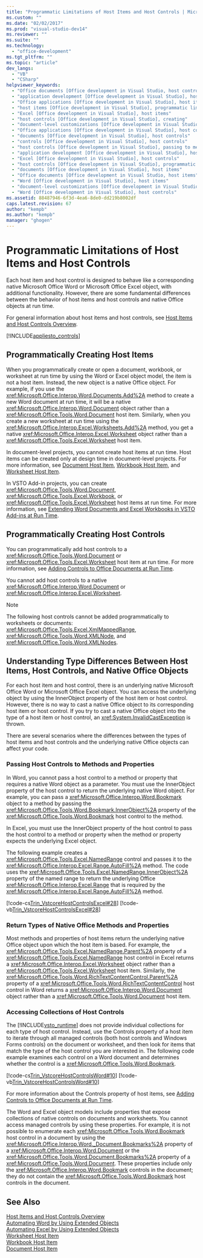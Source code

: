 ```yaml
---
title: "Programmatic Limitations of Host Items and Host Controls | Microsoft Docs"
ms.custom: ""
ms.date: "02/02/2017"
ms.prod: "visual-studio-dev14"
ms.reviewer: ""
ms.suite: ""
ms.technology: 
  - "office-development"
ms.tgt_pltfrm: ""
ms.topic: "article"
dev_langs: 
  - "VB"
  - "CSharp"
helpviewer_keywords: 
  - "Office documents [Office development in Visual Studio, host controls"
  - "application development [Office development in Visual Studio], host items"
  - "Office applications [Office development in Visual Studio], host items"
  - "host items [Office development in Visual Studio], programmatic limitations"
  - "Excel [Office development in Visual Studio], host items"
  - "host controls [Office development in Visual Studio], creating"
  - "document-level customizations [Office development in Visual Studio], host controls"
  - "Office applications [Office development in Visual Studio], host controls"
  - "documents [Office development in Visual Studio], host controls"
  - "controls [Office development in Visual Studio], host controls"
  - "host controls [Office development in Visual Studio], passing to methods and properties"
  - "application development [Office development in Visual Studio], host controls"
  - "Excel [Office development in Visual Studio], host controls"
  - "host controls [Office development in Visual Studio], programmatic limitations"
  - "documents [Office development in Visual Studio], host items"
  - "Office documents [Office development in Visual Studio, host items"
  - "Word [Office development in Visual Studio], host items"
  - "document-level customizations [Office development in Visual Studio], host items"
  - "Word [Office development in Visual Studio], host controls"
ms.assetid: 88487946-6f3d-4ea6-8de0-dd219b8002df
caps.latest.revision: 67
author: "kempb"
ms.author: "kempb"
manager: "ghogen"
---
```

# Programmatic Limitations of Host Items and Host Controls
  Each host item and host control is designed to behave like a corresponding native Microsoft Office Word or Microsoft Office Excel object, with additional functionality. However, there are some fundamental differences between the behavior of host items and host controls and native Office objects at run time.  
  
 For general information about host items and host controls, see [Host Items and Host Controls Overview](../vsto/host-items-and-host-controls-overview.md).  
  
 [!INCLUDE[appliesto_controls](../vsto/includes/appliesto-controls-md.md)]  
  
## Programmatically Creating Host Items  
 When you programmatically create or open a document, workbook, or worksheet at run time by using the Word or Excel object model, the item is not a host item. Instead, the new object is a native Office object. For example, if you use the <xref:Microsoft.Office.Interop.Word.Documents.Add%2A> method to create a new Word document at run time, it will be a native <xref:Microsoft.Office.Interop.Word.Document> object rather than a <xref:Microsoft.Office.Tools.Word.Document> host item. Similarly, when you create a new worksheet at run time using the <xref:Microsoft.Office.Interop.Excel.Worksheets.Add%2A> method, you get a native <xref:Microsoft.Office.Interop.Excel.Worksheet> object rather than a <xref:Microsoft.Office.Tools.Excel.Worksheet> host item.  
  
 In document-level projects, you cannot create host items at run time. Host items can be created only at design time in document-level projects. For more information, see [Document Host Item](../vsto/document-host-item.md), [Workbook Host Item](../vsto/workbook-host-item.md), and [Worksheet Host Item](../vsto/worksheet-host-item.md).  
  
 In VSTO Add-in projects, you can create <xref:Microsoft.Office.Tools.Word.Document>, <xref:Microsoft.Office.Tools.Excel.Workbook>, or <xref:Microsoft.Office.Tools.Excel.Worksheet> host items at run time. For more information, see [Extending Word Documents and Excel Workbooks in VSTO Add-ins at Run Time](../vsto/extending-word-documents-and-excel-workbooks-in-vsto-add-ins-at-run-time.md).  
  
## Programmatically Creating Host Controls  
 You can programmatically add host controls to a <xref:Microsoft.Office.Tools.Word.Document> or <xref:Microsoft.Office.Tools.Excel.Worksheet> host item at run time. For more information, see [Adding Controls to Office Documents at Run Time](../vsto/adding-controls-to-office-documents-at-run-time.md).  
  
 You cannot add host controls to a native <xref:Microsoft.Office.Interop.Word.Document> or <xref:Microsoft.Office.Interop.Excel.Worksheet>.  
  
> [!NOTE]  
>  The following host controls cannot be added programmatically to worksheets or documents: <xref:Microsoft.Office.Tools.Excel.XmlMappedRange>, <xref:Microsoft.Office.Tools.Word.XMLNode>, and <xref:Microsoft.Office.Tools.Word.XMLNodes>.  
  
## Understanding Type Differences Between Host Items, Host Controls, and Native Office Objects  
 For each host item and host control, there is an underlying native Microsoft Office Word or Microsoft Office Excel object. You can access the underlying object by using the InnerObject property of the host item or host control. However, there is no way to cast a native Office object to its corresponding host item or host control. If you try to cast a native Office object into the type of a host item or host control, an <xref:System.InvalidCastException> is thrown.  
  
 There are several scenarios where the differences between the types of host items and host controls and the underlying native Office objects can affect your code.  
  
### Passing Host Controls to Methods and Properties  
 In Word, you cannot pass a host control to a method or property that requires a native Word object as a parameter. You must use the InnerObject property of the host control to return the underlying native Word object. For example, you can pass a <xref:Microsoft.Office.Interop.Word.Bookmark> object to a method by passing the <xref:Microsoft.Office.Tools.Word.Bookmark.InnerObject%2A> property of the <xref:Microsoft.Office.Tools.Word.Bookmark> host control to the method.  
  
 In Excel, you must use the InnerObject property of the host control to pass the host control to a method or property when the method or property expects the underlying Excel object.  
  
 The following example creates a <xref:Microsoft.Office.Tools.Excel.NamedRange> control and passes it to the <xref:Microsoft.Office.Interop.Excel.Range.AutoFill%2A> method. The code uses the <xref:Microsoft.Office.Tools.Excel.NamedRange.InnerObject%2A> property of the named range to return the underlying Office <xref:Microsoft.Office.Interop.Excel.Range> that is required by the <xref:Microsoft.Office.Interop.Excel.Range.AutoFill%2A> method.  
  
 [!code-cs[Trin_VstcoreHostControlsExcel#28](../vsto/codesnippet/CSharp/Trin_VstcoreHostControlsExcelCS/Sheet1.cs#28)]
 [!code-vb[Trin_VstcoreHostControlsExcel#28](../vsto/codesnippet/VisualBasic/Trin_VstcoreHostControlsExcelVB/Sheet1.vb#28)]  
  
### Return Types of Native Office Methods and Properties  
 Most methods and properties of host items return the underlying native Office object upon which the host item is based. For example, the <xref:Microsoft.Office.Tools.Excel.NamedRange.Parent%2A> property of a <xref:Microsoft.Office.Tools.Excel.NamedRange> host control in Excel returns a <xref:Microsoft.Office.Interop.Excel.Worksheet> object rather than a <xref:Microsoft.Office.Tools.Excel.Worksheet> host item. Similarly, the <xref:Microsoft.Office.Tools.Word.RichTextContentControl.Parent%2A> property of a <xref:Microsoft.Office.Tools.Word.RichTextContentControl> host control in Word returns a <xref:Microsoft.Office.Interop.Word.Document> object rather than a <xref:Microsoft.Office.Tools.Word.Document> host item.  
  
### Accessing Collections of Host Controls  
 The [!INCLUDE[vsto_runtime](../vsto/includes/vsto-runtime-md.md)] does not provide individual collections for each type of host control. Instead, use the Controls property of a host item to iterate through all managed controls (both host controls and Windows Forms controls) on the document or worksheet, and then look for items that match the type of the host control you are interested in. The following code example examines each control on a Word document and determines whether the control is a <xref:Microsoft.Office.Tools.Word.Bookmark>.  
  
 [!code-cs[Trin_VstcoreHostControlsWord#10](../vsto/codesnippet/CSharp/trin_vstcorehostcontrolsword/ThisDocument.cs#10)]
 [!code-vb[Trin_VstcoreHostControlsWord#10](../vsto/codesnippet/VisualBasic/Trin_VstcoreHostControlsWordVB/ThisDocument.vb#10)]  
  
 For more information about the Controls property of host items, see [Adding Controls to Office Documents at Run Time](../vsto/adding-controls-to-office-documents-at-run-time.md).  
  
 The Word and Excel object models include properties that expose collections of native controls on documents and worksheets. You cannot access managed controls by using these properties. For example, it is not possible to enumerate each <xref:Microsoft.Office.Tools.Word.Bookmark> host control in a document by using the <xref:Microsoft.Office.Interop.Word._Document.Bookmarks%2A> property of a <xref:Microsoft.Office.Interop.Word.Document> or the <xref:Microsoft.Office.Tools.Word.Document.Bookmarks%2A> property of a <xref:Microsoft.Office.Tools.Word.Document>. These properties include only the <xref:Microsoft.Office.Interop.Word.Bookmark> controls in the document; they do not contain the <xref:Microsoft.Office.Tools.Word.Bookmark> host controls in the document.  
  
## See Also  
 [Host Items and Host Controls Overview](../vsto/host-items-and-host-controls-overview.md)   
 [Automating Word by Using Extended Objects](../vsto/automating-word-by-using-extended-objects.md)   
 [Automating Excel by Using Extended Objects](../vsto/automating-excel-by-using-extended-objects.md)   
 [Worksheet Host Item](../vsto/worksheet-host-item.md)   
 [Workbook Host Item](../vsto/workbook-host-item.md)   
 [Document Host Item](../vsto/document-host-item.md)  
  
  